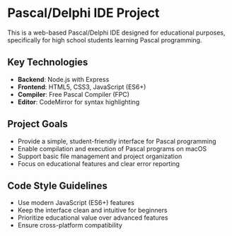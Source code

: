 <!-- Use this file to provide workspace-specific custom instructions to Copilot. For more details, visit https://code.visualstudio.com/docs/copilot/copilot-customization#_use-a-githubcopilotinstructionsmd-file -->

# Pascal/Delphi IDE Project

This is a web-based Pascal/Delphi IDE designed for educational purposes, specifically for high school students learning Pascal programming.

## Key Technologies

- **Backend**: Node.js with Express
- **Frontend**: HTML5, CSS3, JavaScript (ES6+)
- **Compiler**: Free Pascal Compiler (FPC)
- **Editor**: CodeMirror for syntax highlighting

## Project Goals

- Provide a simple, student-friendly interface for Pascal programming
- Enable compilation and execution of Pascal programs on macOS
- Support basic file management and project organization
- Focus on educational features and clear error reporting

## Code Style Guidelines

- Use modern JavaScript (ES6+) features
- Keep the interface clean and intuitive for beginners
- Prioritize educational value over advanced features
- Ensure cross-platform compatibility
